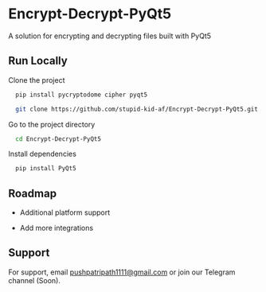 
# Encrypt-Decrypt-PyQt5

A solution for encrypting and decrypting files built with PyQt5

## Run Locally

Clone the project
```bash
  pip install pycryptodome cipher pyqt5
```

```bash
  git clone https://github.com/stupid-kid-af/Encrypt-Decrypt-PyQt5.git
```

Go to the project directory

```bash
  cd Encrypt-Decrypt-PyQt5
```

Install dependencies

```bash
  pip install PyQt5
```


  
## Roadmap

- Additional platform support

- Add more integrations

  
## Support

For support, email pushpatripath1111@gmail.com or join our Telegram channel (Soon).

  
